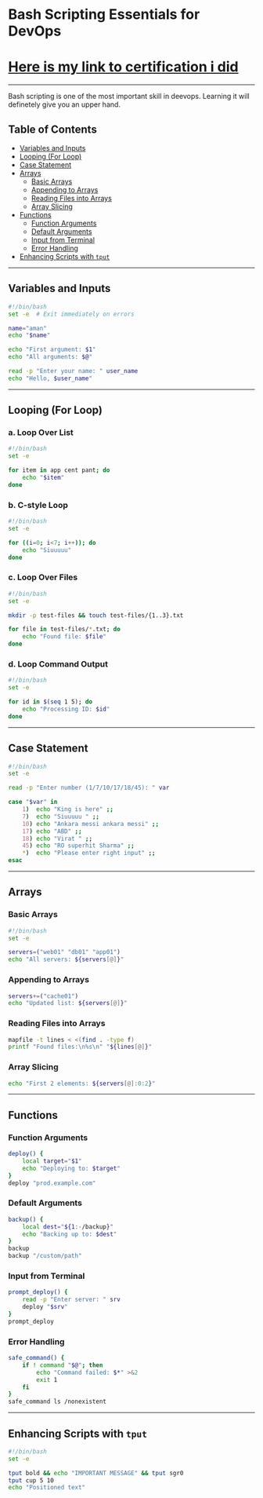 # Bash Scripting Essentials for DevOps

# [Here is my link to certification i did](https://drive.google.com/file/d/1iqvRKZ-0Se7YdxJ3Ix4CQqRl53qY5_P3/view?usp=sharing)


---

Bash scripting is one of the most important skill in deevops. Learning it will definetely give you an upper hand.

## Table of Contents
- [Variables and Inputs](#variables-and-inputs)
- [Looping (For Loop)](#looping-for-loop)
- [Case Statement](#case-statement)
- [Arrays](#arrays)
  - [Basic Arrays](#basic-arrays)
  - [Appending to Arrays](#appending-to-arrays)
  - [Reading Files into Arrays](#reading-files-into-arrays)
  - [Array Slicing](#array-slicing)
- [Functions](#functions)
  - [Function Arguments](#function-arguments)
  - [Default Arguments](#default-arguments)
  - [Input from Terminal](#input-from-terminal)
  - [Error Handling](#error-handling)
- [Enhancing Scripts with `tput`](#enhancing-scripts-with-tput)

---

## Variables and Inputs
```bash
#!/bin/bash
set -e  # Exit immediately on errors

name="aman"
echo "$name"

echo "First argument: $1"
echo "All arguments: $@"

read -p "Enter your name: " user_name
echo "Hello, $user_name"
```

---

## Looping (For Loop)
### a. Loop Over List
```bash
#!/bin/bash
set -e

for item in app cent pant; do
    echo "$item"
done
```

### b. C-style Loop
```bash
#!/bin/bash
set -e

for ((i=0; i<7; i++)); do
    echo "Siuuuuu"
done
```

### c. Loop Over Files
```bash
#!/bin/bash
set -e

mkdir -p test-files && touch test-files/{1..3}.txt

for file in test-files/*.txt; do
    echo "Found file: $file"
done
```

### d. Loop Command Output
```bash
#!/bin/bash
set -e

for id in $(seq 1 5); do
    echo "Processing ID: $id"
done
```

---

## Case Statement
```bash
#!/bin/bash
set -e

read -p "Enter number (1/7/10/17/18/45): " var

case "$var" in
    1)  echo "King is here" ;;
    7)  echo "Siuuuuu " ;;
    10) echo "Ankara messi ankara messi" ;;
    17) echo "ABD" ;;
    18) echo "Virat " ;;
    45) echo "RO superhit Sharma" ;;
    *)  echo "Please enter right input" ;;
esac
```

---

## Arrays
### Basic Arrays
```bash
#!/bin/bash
set -e

servers=("web01" "db01" "app01")
echo "All servers: ${servers[@]}"
```

### Appending to Arrays
```bash
servers+=("cache01")
echo "Updated list: ${servers[@]}"
```

### Reading Files into Arrays
```bash
mapfile -t lines < <(find . -type f)
printf "Found files:\n%s\n" "${lines[@]}"
```

### Array Slicing
```bash
echo "First 2 elements: ${servers[@]:0:2}"
```

---

## Functions
### Function Arguments
```bash
deploy() {
    local target="$1"
    echo "Deploying to: $target"
}
deploy "prod.example.com"
```

### Default Arguments
```bash
backup() {
    local dest="${1:-/backup}"
    echo "Backing up to: $dest"
}
backup
backup "/custom/path"
```

### Input from Terminal
```bash
prompt_deploy() {
    read -p "Enter server: " srv
    deploy "$srv"
}
prompt_deploy
```

### Error Handling
```bash
safe_command() {
    if ! command "$@"; then
        echo "Command failed: $*" >&2
        exit 1
    fi
}
safe_command ls /nonexistent
```

---

## Enhancing Scripts with `tput`
```bash
#!/bin/bash
set -e

tput bold && echo "IMPORTANT MESSAGE" && tput sgr0
tput cup 5 10
echo "Positioned text"
